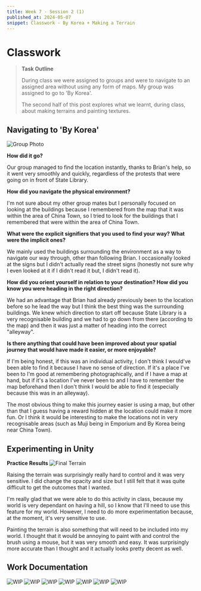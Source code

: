 ```yaml
---
title: Week 7 - Session 2 (1)
published_at: 2024-05-07
snippet: Classwork - By Korea + Making a Terrain
---
```

# Classwork
>**Task Outline**
>
> During class we were assigned to groups and were to navigate to an assigned area without using any form of maps. My group was assigned to go to 'By Korea'.
>
> The second half of this post explores what we learnt, during class, about making terrains and painting textures.

## Navigating to 'By Korea'
![Group Photo](/W7/bykorea.png)

**How did it go?**

Our group managed to find the location instantly, thanks to Brian's help, so it went very smoothly and quickly, regardless of the protests that were going on in front of State Library.

**How did you navigate the physical environment?**

I'm not sure about my other group mates but I personally focused on looking at the buildings because I remembered from the map that it was within the area of China Town, so I tried to look for the buildings that I remembered that were within the area of China Town.

**What were the explicit signifiers that you used to find your way? What were the implicit ones?**

We mainly used the buildings surrounding the environment as a way to navigate our way through, other than following Brian. I occasionally looked at the signs but I didn't actually read the street signs (honestly not sure why I even looked at it if I didn't read it but, I didn't read it).

**How did you orient yourself in relation to your destination? How did you know you were heading in the right direction?**

We had an advantage that Brian had already previously been to the location before so he lead the way but I think the best thing was the surrounding buildings. We knew which direction to start off because State Library is a very recognisable building and we had to go down from there (according to the map) and then it was just a matter of heading into the correct "alleyway".

**Is there anything that could have been improved about your spatial journey that would have made it easier, or more enjoyable?**

If I'm being honest, if this was an individual activity, I don't think I would've been able to find it because I have no sense of direction. If it's a place I've been to I'm good at remembering photographically, and if I have a map at hand, but if it's a location I've never been to and I have to remember the map beforehand then I don't think I would be able to find it (especially because this was in an alleyway).

The most obvious thing to make this journey easier is using a map, but other than that I guess having a reward hidden at the location could make it more fun. Or I think it would be interesting to make the locations not in very recognisable areas (such as Muji being in Emporium and By Korea being near China Town).

## Experimenting in Unity
**Practice Results**
![Final Terrain](/W7/1terrain.png)

Raising the terrain was surprisingly really hard to control and it was very sensitive. I did change the opacity and size but I still felt that it was quite difficult to get the outcomes that I wanted.

I'm really glad that we were able to do this activity in class, because my world is very dependant on having a hill, so I know that I'll need to use this feature for my world. However, I need to do more experimentation because, at the moment, it's very sensitive to use.

Painting the terrain is also something that will need to be included into my world. I thought that it would be annoying to paint with and control the brush using a mouse, but it was very smooth and easy. It was surprisingly more accurate than I thought and it actually looks pretty decent as well.

## Work Documentation
![WIP](/W7/terrain7.png)
![WIP](/W7/terrain8.png)
![WIP](/W7/terrain9.png)
![WIP](/W7/terrain10.png)
![WIP](/W7/terrain11.png)
![WIP](/W7/terrain12.png)
![WIP](/W7/terrain13.png)